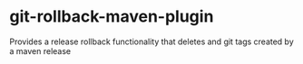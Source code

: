 git-rollback-maven-plugin
=========================

Provides a release rollback functionality that deletes and git tags created by a maven release